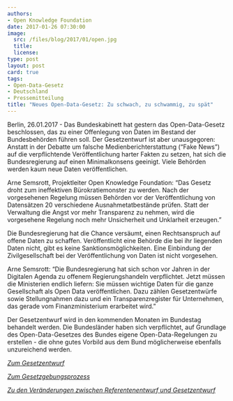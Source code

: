 ```yaml
---
authors:
- Open Knowledge Foundation
date: 2017-01-26 07:30:00
image:
  src: /files/blog/2017/01/open.jpg
  title: 
  license:
type: post
layout: post
card: true
tags:
- Open-Data-Gesetz
- Deutschland
- Pressemitteilung
title: "Neues Open-Data-Gesetz: Zu schwach, zu schwammig, zu spät"
---
```


Berlin, 26.01.2017 - Das Bundeskabinett hat gestern das Open-Data-Gesetz beschlossen, das zu einer Offenlegung von Daten im Bestand der Bundesbehörden führen soll. Der Gesetzentwurf ist aber unausgegoren: Anstatt in der Debatte um falsche Medienberichterstattung (“Fake News”) auf die verpflichtende Veröffentlichung harter Fakten zu setzen, hat sich die Bundesregierung auf einen Minimalkonsens geeinigt. Viele Behörden werden kaum neue Daten veröffentlichen.

Arne Semsrott, Projektleiter Open Knowledge Foundation: “Das Gesetz droht zum ineffektiven Bürokratiemonster zu werden. Nach der vorgesehenen Regelung müssen Behörden vor der Veröffentlichung von Datensätzen 20 verschiedene Ausnahmetatbestände prüfen. Statt der Verwaltung die Angst vor mehr Transparenz zu nehmen, wird die vorgesehene Regelung noch mehr Unsicherheit und Unklarheit erzeugen.”

Die Bundesregierung hat die Chance versäumt, einen Rechtsanspruch auf offene Daten zu schaffen. Veröffentlicht eine Behörde die bei ihr liegenden Daten nicht, gibt es keine Sanktionsmöglichkeiten. Eine Einbindung der Zivilgesellschaft bei der Veröffentlichung von Daten ist nicht vorgesehen.

Arne Semsrott: “Die Bundesregierung hat sich schon vor Jahren in der Digitalen Agenda zu offenem Regierungshandeln verpflichtet. Jetzt müssen die Ministerien endlich liefern: Sie müssen wichtige Daten für die ganze Gesellschaft als Open Data veröffentlichen. Dazu zählen Gesetzentwürfe sowie Stellungnahmen dazu und ein Transparenzregister für Unternehmen, das gerade vom Finanzministerium erarbeitet wird.”

Der Gesetzentwurf wird in den kommenden Monaten im Bundestag behandelt werden. Die Bundesländer haben sich verpflichtet, auf Grundlage des Open-Data-Gesetzes des Bundes eigene Open-Data-Regelungen zu erstellen - die ohne gutes Vorbild aus dem Bund möglicherweise ebenfalls unzureichend werden.

*[Zum Gesetzentwurf](https://www.bmi.bund.de/SharedDocs/Downloads/DE/Gesetzestexte/Entwuerfe/entwurf-open-data-gesetz.pdf?__blob=publicationFile)*

*[Zum Gesetzgebungsprozess](https://okfn.de/blog/tags/open-data-gesetz/)*

*[Zu den Veränderungen zwischen Referentenentwurf und Gesetzentwurf](http://www.mergely.com/mG2mMe0N/?wl=1&ws=1)*
